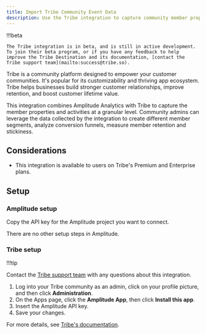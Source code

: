 ```yaml
---
title: Import Tribe Community Event Data
description: Use the Tribe integration to capture community member properties and activities. 
---
```


!!!beta

    The Tribe integration is in beta, and is still in active development. To join their beta program, or if you have any feedback to help improve the Tribe Destination and its documentation, [contact the Tribe support team](mailto:success@tribe.so).

Tribe is a community platform designed to empower your customer communities. It's popular for its customizability and  thriving app ecosystem. Tribe helps businesses build stronger customer relationships, improve retention, and boost customer lifetime value.

This integration combines Amplitude Analytics with Tribe to capture the member properties and activities at a granular level. Community admins can leverage the data collected by the integration to create different member segments, analyze conversion funnels, measure member retention and stickiness.

## Considerations

- This integration is available to users on Tribe's Premium and Enterprise plans.

## Setup

### Amplitude setup

Copy the API key for the Amplitude project you want to connect.

There are no other setup steps in Amplitude. 

### Tribe setup

!!!tip

  Contact the [Tribe support team](mailto:success@tribe.so) with any questions about this integration.

1. Log into your Tribe community as an admin, click on your profile picture, and then click **Administration**.
2. On the Apps page, click the **Amplitude App**, then click **Install this app**.
3. Insert the Amplitude API key.
4. Save your changes. 

For more details, see [Tribe's documentation](https://community.tribe.so/knowledge-base-2-0/post/amplitude-integration-4fdETovFRinhUH6?from=/).